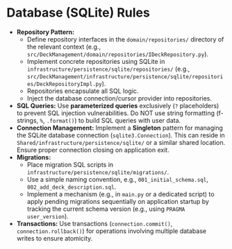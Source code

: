 # Database (SQLite) Rules

-   **Repository Pattern:**
    -   Define repository interfaces in the `domain/repositories/` directory of the relevant context (e.g., `src/DeckManagement/domain/repositories/IDeckRepository.py`).
    -   Implement concrete repositories using SQLite in `infrastructure/persistence/sqlite/repositories/` (e.g., `src/DeckManagement/infrastructure/persistence/sqlite/repositories/DeckRepositoryImpl.py`).
    -   Repositories encapsulate all SQL logic.
    -   Inject the database connection/cursor provider into repositories.
-   **SQL Queries:** Use **parameterized queries** exclusively (`?` placeholders) to prevent SQL injection vulnerabilities. Do NOT use string formatting (f-strings, `%`, `.format()`) to build SQL queries with user data.
-   **Connection Management:** Implement a **Singleton** pattern for managing the SQLite database connection (`sqlite3.Connection`). This can reside in `Shared/infrastructure/persistence/sqlite/` or a similar shared location. Ensure proper connection closing on application exit.
-   **Migrations:**
    -   Place migration SQL scripts in `infrastructure/persistence/sqlite/migrations/`.
    -   Use a simple naming convention, e.g., `001_initial_schema.sql`, `002_add_deck_description.sql`.
    -   Implement a mechanism (e.g., in `main.py` or a dedicated script) to apply pending migrations sequentially on application startup by tracking the current schema version (e.g., using `PRAGMA user_version`).
-   **Transactions:** Use transactions (`connection.commit()`, `connection.rollback()`) for operations involving multiple database writes to ensure atomicity. 